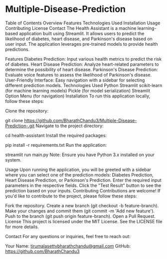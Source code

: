 ﻿# Multiple-Disease-Prediction
Table of Contents
Overview
Features
Technologies Used
Installation
Usage
Contributing
License
Contact
The Health Assistant is a machine learning-based application built using Streamlit. It allows users to predict the likelihood of diabetes, heart disease, and Parkinson's disease based on user input. The application leverages pre-trained models to provide health predictions.

Features
Diabetes Prediction: Input various health metrics to predict the risk of diabetes.
Heart Disease Prediction: Analyze heart-related parameters to determine the possibility of heart disease.
Parkinson's Disease Prediction: Evaluate voice features to assess the likelihood of Parkinson's disease.
User-Friendly Interface: Easy navigation with a sidebar for selecting different prediction models.
Technologies Used
Python
Streamlit
scikit-learn (for machine learning models)
Pickle (for model serialization)
Streamlit Option Menu (for navigation)
Installation
To run this application locally, follow these steps:

Clone the repository:

git clone https://github.com/BharathChandu3/Multiple-Disease-Prediction-.git
Navigate to the project directory:

cd health-assistant
Install the required packages:

pip install -r requirements.txt
Run the application:

streamlit run main.py
Note: Ensure you have Python 3.x installed on your system.

Usage
Upon running the application, you will be greeted with a sidebar where you can select one of the prediction models: Diabetes Prediction, Heart Disease Prediction, or Parkinson's Prediction.
Enter the required input parameters in the respective fields.
Click the "Test Result" button to see the prediction based on your inputs.
Contributing
Contributions are welcome! If you'd like to contribute to the project, please follow these steps:

Fork the repository.
Create a new branch (git checkout -b feature-branch).
Make your changes and commit them (git commit -m 'Add new feature').
Push to the branch (git push origin feature-branch).
Open a Pull Request.
License
This project is licensed under the MIT License. See the LICENSE file for more details.

Contact
For any questions or inquiries, feel free to reach out:

Your Name: tirumalasettybharathchandu@gmail.com
GitHub: https://github.com/BharathChandu3
